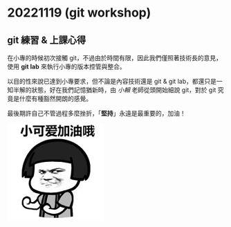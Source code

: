 # 20221119 (git workshop)

## git 練習 & 上課心得

在小專的時候初次接觸 git，不過由於時間有限，因此我們僅照著技術長的意見，使用 **git lab** 來執行小專的版本控管與整合。

以目的性來說已達到小專要求，但不論是內容技術還是 git & git lab，都還只是一知半解的狀態，好在我們記憶猶新時，由 *小賴* 老師從頭開始細說 git，對於 git 究竟是什麼有種豁然開朗的感覺。

最後期許自己不管過程多麼挫折，「**堅持**」永遠是最重要的，加油！


![keep it up!](/images/keep%20it%20up.jpg/ "keep it up!")